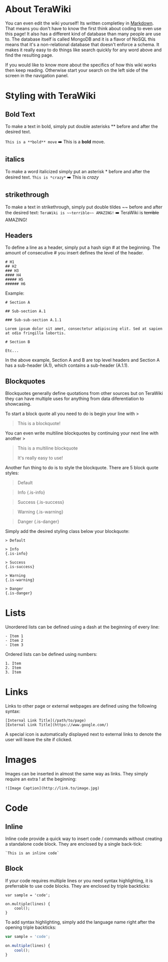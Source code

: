 <!-- TITLE: Home -->
<!-- SUBTITLE: A quick reference guide to all things TeraRecon -->

# About TeraWiki
You can even edit the wiki yourself! Its written completley in [Markdown](https://github.com/adam-p/markdown-here/wiki/Markdown-Cheatsheet "Markdown Cheat Sheet"). That means you don't have to know the first think about coding to even use this page! It also has a different kind of database than many people are use to. The database itself is called MongoDB and it is a flavor of NoSQL this means that it's a non-relational database that doesn't enforce a schema. It makes it really easy to do things like search quickly for any word above and find the resulting page.  

If you would like to know more about the specifics of how this wiki works then keep reading. Otherwise start your search on the left side of the screen in the navigation panel.



# Styling with TeraWiki
## Bold Text
To make a text in bold, simply put double asterisks ** before and after the desired text.

`This is a **bold** move` :arrow_right: This is a **bold** move.

## italics
To make a word italicized simply put an asterisk * before and after the desired text.
`This is *crazy*` :arrow_right: This is *crazy*

## strikethrough
To make a text in strikethrough, simply put double tildes ~~ before and after the desired text:
`TeraWiki is ~~terrible~~ AMAZING!` :arrow_right: TeraWiki is ~~terrible~~ AMAZING!

## Headers
To define a line as a header, simply put a hash sign # at the beginning. The amount of consecutive # you insert defines the level of the header.

```text
# H1
## H2
### H3
#### H4
##### H5
###### H6
```

Example:


```text
# Section A

## Sub-section A.1

### Sub-sub-section A.1.1

Lorem ipsum dolor sit amet, consectetur adipiscing elit. Sed at sapien at odio fringilla lobortis.

# Section B

Etc...
```
In the above example, Section A and B are top level headers and Section A has a sub-header (A.1), which contains a sub-header (A.1.1).



## Blockquotes
Blockquotes generally define quotations from other sources but on TeraWiki they can have multiple uses for anything from data diferentiation to showcasing.

To start a block quote all you need to do is begin your line with >

>This is a blockquote!

You can even write multiline blockquotes by continuing your next line with another >

>This is a multiline blockquote
>
>It's really easy to use!

Another fun thing to do is to style the blockquote. There are 5 block quote styles:

>Default

>Info
{.is-info}

>Success
{.is-success}

>Warning
{.is-warning}

>Danger
{.is-danger}

Simply add the desired styling class below your blockquote:

```text
> Default

> Info
{.is-info}

> Success
{.is-success}

> Warning
{.is-warning}

> Danger
{.is-danger}
```

# Lists
Unordered lists can be defined using a dash at the beginning of every line:

```text
- Item 1
- Item 2
- Item 3
```

Ordered lists can be defined using numbers:

```text
1. Item
2. Item
3. Item
```

# Links
Links to other page or external webpages are defined using the following syntax:

```text
[Internal Link Title](/path/to/page)
[External Link Title](https://www.google.com/)
```
A special icon is automatically displayed next to external links to denote the user will leave the site if clicked.


# Images
Images can be inserted in almost the same way as links. They simply require an extra ! at the beginning:

```text
![Image Caption](http://link.to/image.jpg)
```

# Code
## Inline
Inline code provide a quick way to insert code / commands without creating a standalone code block. They are enclosed by a single back-tick:

```text
`This is an inline code`
```
## Block
If your code requires multiple lines or you need syntax highlighting, it is preferrable to use code blocks. They are enclosed by triple backticks:

```
var sample = 'code';

on.multiple(lines) {
    cool();
}
```

To add syntax highlighting, simply add the language name right after the opening triple backticks:

```js
var sample = 'code';

on.multiple(lines) {
    cool();
}
```

